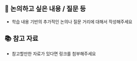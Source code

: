 ## 🤔 논의하고 싶은 내용 / 질문 등
- 학습 내용 기반의 추가적인 논의나 질문 거리에 대해서 작성해주세요

## 📚 참고 자료
- 참고할만한 자료가 있다면 링크를 첨부해주세요